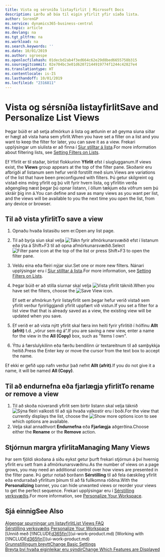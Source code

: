 ```yaml
---
title: Vista og sérsníða listayfirlit | Microsoft Docs
description: Lærðu að búa til eigin yfirlit yfir síaða lista.
author: SorenGP
ms.service: dynamics365-business-central
ms.topic: article
ms.devlang: na
ms.tgt_pltfrm: na
ms.workload: na
ms.search.keywords: ''
ms.date: 10/01/2019
ms.author: sgroespe
ms.openlocfilehash: 01decbd2ab4f3ed664c62e29d8bed6655758b315
ms.sourcegitcommit: 02e704bc3e01d62072144919774f1244c42827e4
ms.translationtype: HT
ms.contentlocale: is-IS
ms.lasthandoff: 10/01/2019
ms.locfileid: "2316811"
---
```

# <a name="save-and-personalize-list-views"></a><span data-ttu-id="30a4e-103">Vista og sérsníða listayfirlit</span><span class="sxs-lookup"><span data-stu-id="30a4e-103">Save and Personalize List Views</span></span>
<span data-ttu-id="30a4e-104">Þegar búið er að setja afmörkun á lista og ætlunin er að geyma síuna síðar er hægt að vista hana sem yfirlit.</span><span class="sxs-lookup"><span data-stu-id="30a4e-104">When you have set a filter on a list and you want to keep the filter for later, you can save it as a view.</span></span> <span data-ttu-id="30a4e-105">Frekari upplýsingar um síulista er að finna í [Síur stilltar á lista](ui-enter-criteria-filters.md#setting-filters-on-lists).</span><span class="sxs-lookup"><span data-stu-id="30a4e-105">For more information about filtering lists, see [Setting Filters on Lists](ui-enter-criteria-filters.md#setting-filters-on-lists).</span></span>

<span data-ttu-id="30a4e-106">Ef Yfirlit er til staðar, birtist flokkurinn **Yfirlit** efst í síuglugganum.</span><span class="sxs-lookup"><span data-stu-id="30a4e-106">If views exist, the **Views** group appears at the top of the filter pane.</span></span> <span data-ttu-id="30a4e-107">Skoðanir eru afbrigði af listanum sem hefur verið forstillt með síum.</span><span class="sxs-lookup"><span data-stu-id="30a4e-107">Views are variations of the list that have been preconfigured with filters.</span></span> <span data-ttu-id="30a4e-108">Þú getur skilgreint og vistað eins mörg yfirlit og þú vilt fyrir hvern lista, og yfirlitin verða aðgengileg næst þegar þú opnar listann, í öllum tækjum eða vöfrum sem þú skráir þig inn á.</span><span class="sxs-lookup"><span data-stu-id="30a4e-108">You can define and save as many views as you want per list, and the views will be available to you the next time you open the list, from any device or browser.</span></span>

## <a name="to-save-a-view"></a><span data-ttu-id="30a4e-109">Til að vista yfirlit</span><span class="sxs-lookup"><span data-stu-id="30a4e-109">To save a view</span></span>
1. <span data-ttu-id="30a4e-110">Opnaðu hvaða listasíðu sem er.</span><span class="sxs-lookup"><span data-stu-id="30a4e-110">Open any list page.</span></span>
2. <span data-ttu-id="30a4e-111">Til að byrja síun skal velja ![Tákn fyrir afmörkunarsvæðið](media/open-filter-pane-icon.png "Tákn fyrir afmörkunarsvæðið") efst í listanum eða ýta á Shift+F3 til að opna afmörkunarsvæðið.</span><span class="sxs-lookup"><span data-stu-id="30a4e-111">Select ![Filter pane icon](media/open-filter-pane-icon.png "Filter pane icon") at the top of the list or press Shift+F3 to open the filter pane.</span></span>
3. <span data-ttu-id="30a4e-112">Veldu eina eða fleiri nýjar síur.</span><span class="sxs-lookup"><span data-stu-id="30a4e-112">Set one or more new filters.</span></span> <span data-ttu-id="30a4e-113">Nánari upplýsingar eru í [Síur stilltar á lista](ui-enter-criteria-filters.md#setting-filters-on-lists).</span><span class="sxs-lookup"><span data-stu-id="30a4e-113">For more information, see [Setting Filters on Lists](ui-enter-criteria-filters.md#setting-filters-on-lists).</span></span>
4. <span data-ttu-id="30a4e-114">Þegar búið er að stilla síurnar skal velja ![Vista yfirlit](media/save_view_icon.png "Vista yfirlit") táknið.</span><span class="sxs-lookup"><span data-stu-id="30a4e-114">When you have set the filters, choose the ![Save View](media/save_view_icon.png "Save View") icon.</span></span>

    <span data-ttu-id="30a4e-115">Ef sett er afmörkun fyrir listayfirlit sem þegar hefur verið vistað sem yfirlit verður fyrirliggjandi yfirlit uppfært við vistun.</span><span class="sxs-lookup"><span data-stu-id="30a4e-115">If you set a filter for a list view that that is already saved as a view, the existing view will be updated when you save.</span></span>
5. <span data-ttu-id="30a4e-116">Ef verið er að vista nýtt yfirlit skal færa inn heiti fyrir yfirlitið í hólfinu **Allt (afrit)** t.d. „vörur sem ég á“.</span><span class="sxs-lookup"><span data-stu-id="30a4e-116">If you are saving a new view, enter a name for the view in the **All (Copy)** box, such as "Items I own".</span></span>
6. <span data-ttu-id="30a4e-117">Ýttu á færslulykilinn eða færðu bendilinn úr textareitnum til að samþykkja heitið.</span><span class="sxs-lookup"><span data-stu-id="30a4e-117">Press the Enter key or move the cursor from the text box to accept the name.</span></span>

<span data-ttu-id="30a4e-118">Ef ekki er gefið upp nafn verður það nefnt **Allt (afrit)**.</span><span class="sxs-lookup"><span data-stu-id="30a4e-118">If you do not give it a name, it will be named **All (Copy)**.</span></span>

## <a name="to-rename-or-remove-a-view"></a><span data-ttu-id="30a4e-119">Til að endurnefna eða fjarlægja yfirlit</span><span class="sxs-lookup"><span data-stu-id="30a4e-119">To rename or remove a view</span></span>
1. <span data-ttu-id="30a4e-120">Til að skoða núverandi yfirlit sem birtir listann skal velja táknið ![Sýna fleiri valkosti](media/show-more-options-icon.png "Sýna fleiri valkosti") til að sjá hvaða valkostir eru í boði.</span><span class="sxs-lookup"><span data-stu-id="30a4e-120">For the view that currently displays the list, choose the ![Show more options](media/show-more-options-icon.png "Show more options") icon to see which options are available.</span></span>
2. <span data-ttu-id="30a4e-121">Velja skal annaðhvort **Endurnefna** eða **Fjarlægja** aðgerðina.</span><span class="sxs-lookup"><span data-stu-id="30a4e-121">Choose either the **Rename** or the **Remove** action.</span></span>

## <a name="managing-many-views"></a><span data-ttu-id="30a4e-122">Stjórnun margra yfirlita</span><span class="sxs-lookup"><span data-stu-id="30a4e-122">Managing Many Views</span></span>
<span data-ttu-id="30a4e-123">Þar sem fjöldi skoðana á síðu eykst getur þurft frekari stjórnun á því hvernig yfirlit eru sett fram á afmörkunarsvæðinu.</span><span class="sxs-lookup"><span data-stu-id="30a4e-123">As the number of views on a page grows, you may need an additional control over how views are presented in the filter pane.</span></span> <span data-ttu-id="30a4e-124">Þú getur notað borðann **Sérstilling** til að fela óæskileg yfirlit eða endurraðað yfirlitum þínum til að fá fullkomna röðina.</span><span class="sxs-lookup"><span data-stu-id="30a4e-124">With the **Personalizing** banner, you can hide unwanted views or reorder your views to get the perfect sequence.</span></span> <span data-ttu-id="30a4e-125">Frekari upplýsingar eru í [Sérstilling verksvæðis](ui-personalization-user.md).</span><span class="sxs-lookup"><span data-stu-id="30a4e-125">For more information, see [Personalize Your Workspace](ui-personalization-user.md).</span></span>

## <a name="see-also"></a><span data-ttu-id="30a4e-126">Sjá einnig</span><span class="sxs-lookup"><span data-stu-id="30a4e-126">See Also</span></span>
[<span data-ttu-id="30a4e-127">Algengar spurningar um listayfirlit</span><span class="sxs-lookup"><span data-stu-id="30a4e-127">List Views FAQ</span></span>](ui-views-faq.md)  
<span data-ttu-id="30a4e-128">[Sérstilling verksvæðis](ui-personalization-user.md)  </span><span class="sxs-lookup"><span data-stu-id="30a4e-128">[Personalize Your Workspace](ui-personalization-user.md)  </span></span>  
<span data-ttu-id="30a4e-129">[Unnið með [!INCLUDE[d365fin](includes/d365fin_md.md)]](ui-work-product.md)  </span><span class="sxs-lookup"><span data-stu-id="30a4e-129">[Working with [!INCLUDE[d365fin](includes/d365fin_md.md)]](ui-work-product.md)  </span></span>  
[<span data-ttu-id="30a4e-130">Grunnstillingum breytt</span><span class="sxs-lookup"><span data-stu-id="30a4e-130">Change Basic Settings</span></span>](ui-change-basic-settings.md)  
[<span data-ttu-id="30a4e-131">Breyta því hvaða eiginleikar eru sýndir</span><span class="sxs-lookup"><span data-stu-id="30a4e-131">Change Which Features are Displayed</span></span>](ui-experiences.md)  
